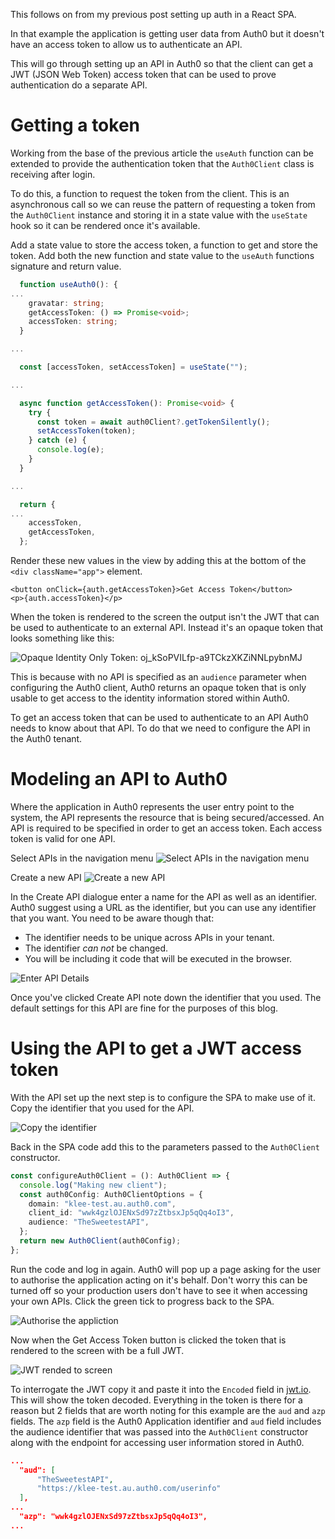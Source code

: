 This follows on from my previous post setting up auth in a React SPA.

In that example the application is getting user data from Auth0 but it doesn't have an access token to allow us to authenticate an API.

This will go through setting up an API in Auth0 so that the client can get a JWT (JSON Web Token) access token that can be used to prove authentication do a separate API.

# Getting a token

Working from the base of the previous article the `useAuth` function can be extended to provide the authentication token that the `Auth0Client` class is receiving after login.

To do this, a function to request the token from the client. This is an asynchronous call so we can reuse the pattern of requesting a token from the `Auth0Client` instance and storing it in a state value with the `useState` hook so it can be rendered once it's available.

Add a state value to store the access token, a function to get and store the token. Add both the new function and state value to the `useAuth` functions signature and return value.

```TypeScript
  function useAuth0(): {
...
    gravatar: string;
    getAccessToken: () => Promise<void>;
    accessToken: string;
  }

...

  const [accessToken, setAccessToken] = useState("");

...

  async function getAccessToken(): Promise<void> {
    try {
      const token = await auth0Client?.getTokenSilently();
      setAccessToken(token);
    } catch (e) {
      console.log(e);
    }
  }

...

  return {
...
    accessToken,
    getAccessToken,
  };
```

Render these new values in the view by adding this at the bottom of the `<div className="app">` element.

```TSX
<button onClick={auth.getAccessToken}>Get Access Token</button>
<p>{auth.accessToken}</p>
```

When the token is rendered to the screen the output isn't the JWT that can be used to authenticate to an external API. Instead it's an opaque token that looks something like this:

![Opaque Identity Only Token: oj_kSoPVILfp-a9TCkzXKZiNNLpybnMJ](IdentityOnlyToken.png)

This is because with no API is specified as an `audience` parameter when configuring the Auth0 client, Auth0 returns an opaque token that is only usable to get access to the identity information stored within Auth0.

To get an access token that can be used to authenticate to an API Auth0 needs to know about that API. To do that we need to configure the API in the Auth0 tenant.

# Modeling an API to Auth0

Where the application in Auth0 represents the user entry point to the system, the API represents the resource that is being secured/accessed.
An API is required to be specified in order to get an access token. Each access token is valid for one API.

Select APIs in the navigation menu
![Select APIs in the navigation menu](APIs.png)

Create a new API
![Create a new API](CreateAPI.png)

In the Create API dialogue enter a name for the API as well as an identifier.
Auth0 suggest using a URL as the identifier, but you can use any identifier that you want. You need to be aware though that:

- The identifier needs to be unique across APIs in your tenant.
- The identifier _can not_ be changed.
- You will be including it code that will be executed in the browser.

![Enter API Details](MakeNewAPI.png)

Once you've clicked Create API note down the identifier that you used. The default settings for this API are fine for the purposes of this blog.

# Using the API to get a JWT access token

With the API set up the next step is to configure the SPA to make use of it. Copy the identifier that you used for the API.

![Copy the identifier](CopyId.png)

Back in the SPA code add this to the parameters passed to the `Auth0Client` constructor.

```TypeScript
const configureAuth0Client = (): Auth0Client => {
  console.log("Making new client");
  const auth0Config: Auth0ClientOptions = {
    domain: "klee-test.au.auth0.com",
    client_id: "wwk4gzlOJENxSd97zZtbsxJp5qQq4oI3",
    audience: "TheSweetestAPI",
  };
  return new Auth0Client(auth0Config);
};
```

Run the code and log in again.
Auth0 will pop up a page asking for the user to authorise the application acting on it's behalf. Don't worry this can be turned off so your production users don't have to see it when accessing your own APIs. Click the green tick to progress back to the SPA.

![Authorise the appliction](Authorize.png)

Now when the Get Access Token button is clicked the token that is rendered to the screen with be a full JWT.

![JWT rended to screen](JWT.png)

To interrogate the JWT copy it and paste it into the `Encoded` field in [jwt.io](jwt.io). This will show the token decoded. Everything in the token is there for a reason but 2 fields that are worth noting for this example are the `aud` and `azp` fields.
The `azp` field is the Auth0 Application identifier and `aud` field includes the audience identifier that was passed into the `Auth0Client` constructor along with the endpoint for accessing user information stored in Auth0.

```JSON
...
  "aud": [
      "TheSweetestAPI",
      "https://klee-test.au.auth0.com/userinfo"
  ],
...
  "azp": "wwk4gzlOJENxSd97zZtbsxJp5qQq4oI3",
...
```
